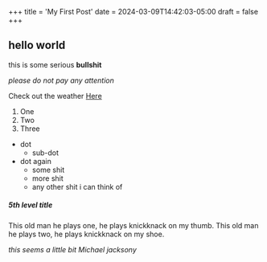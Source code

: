 +++
title = 'My First Post'
date = 2024-03-09T14:42:03-05:00
draft = false
+++
## hello world

this is some serious **bullshit**

*please do not pay any attention*

Check out the weather [Here](https://wttr.in?boston)

1. One
2. Two
3. Three

- dot
   - sub-dot
- dot again
   - some shit
   - more shit
   - any other shit i can think of

##### 5th level title
This old man he plays one, he plays knickknack on my thumb.
This old man he plays two, he plays knickknack on my shoe.

*this seems a little bit Michael jacksony*
